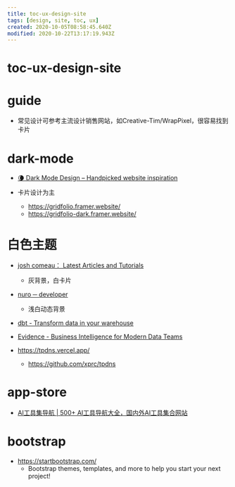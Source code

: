 ```yaml
---
title: toc-ux-design-site
tags: [design, site, toc, ux]
created: 2020-10-05T08:58:45.640Z
modified: 2020-10-22T13:17:19.943Z
---
```


# toc-ux-design-site

# guide

- 常见设计可参考主流设计销售网站，如Creative-Tim/WrapPixel，很容易找到卡片
# dark-mode
- [🌘 Dark Mode Design – Handpicked website inspiration](https://www.darkmodedesign.com/)

- 卡片设计为主
  - https://gridfolio.framer.website/
  - https://gridfolio-dark.framer.website/

# 白色主题
- [josh comeau： Latest Articles and Tutorials](https://www.joshwcomeau.com/latest/)
  - 灰背景，白卡片

- [nuro ─ developer](https://nuro.dev/)
  - 浅白动态背景

- [dbt - Transform data in your warehouse](https://www.getdbt.com/)
- [Evidence - Business Intelligence for Modern Data Teams](https://evidence.dev/)

- https://tpdns.vercel.app/
  - https://github.com/xprc/tpdns

# app-store
- [AI工具集导航 | 500+ AI工具导航大全，国内外AI工具集合网站](https://ai-bot.cn/)
# bootstrap
- https://startbootstrap.com/
  - Bootstrap themes, templates, and more to help you start your next project!
